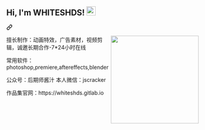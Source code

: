   </div>
    <article class="markdown-body entry-content container-lg f5" itemprop="text"><div class="markdown-heading" dir="auto"><h2 class="heading-element" dir="auto">Hi, I'm WHITESHDS! <a target="_blank" rel="noopener noreferrer nofollow" href="https://camo.githubusercontent.com/f1ed1bf87ba68443cc8c24eb67e9e64e11ef5c81017719950984a7ece15a4edc/68747470733a2f2f6769746875622e6769746875626173736574732e636f6d2f696d616765732f6d6f6e612d776869737065722e676966"><img src="https://camo.githubusercontent.com/f1ed1bf87ba68443cc8c24eb67e9e64e11ef5c81017719950984a7ece15a4edc/68747470733a2f2f6769746875622e6769746875626173736574732e636f6d2f696d616765732f6d6f6e612d776869737065722e676966" height="24" data-animated-image="" data-canonical-src="https://github.githubassets.com/images/mona-whisper.gif" style="max-width: 100%;"></a></h2><a id="user-content-hi-im-whiteshds-" class="anchor" aria-label="Permalink: Hi, I'm 后期师酱汁-7*24小时在线! " href="#hi-im-后期师酱汁-7*24小时在线! -"><svg class="octicon octicon-link" viewBox="0 0 16 16" version="1.1" width="16" height="16" aria-hidden="true"><path d="m7.775 3.275 1.25-1.25a3.5 3.5 0 1 1 4.95 4.95l-2.5 2.5a3.5 3.5 0 0 1-4.95 0 .751.751 0 0 1 .018-1.042.751.751 0 0 1 1.042-.018 1.998 1.998 0 0 0 2.83 0l2.5-2.5a2.002 2.002 0 0 0-2.83-2.83l-1.25 1.25a.751.751 0 0 1-1.042-.018.751.751 0 0 1-.018-1.042Zm-4.69 9.64a1.998 1.998 0 0 0 2.83 0l1.25-1.25a.751.751 0 0 1 1.042.018.751.751 0 0 1 .018 1.042l-1.25 1.25a3.5 3.5 0 1 1-4.95-4.95l2.5-2.5a3.5 3.5 0 0 1 4.95 0 .751.751 0 0 1-.018 1.042.751.751 0 0 1-1.042.018 1.998 1.998 0 0 0-2.83 0l-2.5 2.5a1.998 1.998 0 0 0 0 2.83Z"></path></svg></a></div>
<p dir="auto"><a target="_blank" rel="noopener noreferrer nofollow" href="https://camo.githubusercontent.com/190e7d3bb2ff91e8d67d7ddddf458fede09c5f391dc0e66c290c2bb9e84106fa/68747470733a2f2f6d656469612e67697068792e636f6d2f6d656469612f38333648694a633770677a7938694e58436e2f67697068792e676966"><img align="right" src="https://camo.githubusercontent.com/190e7d3bb2ff91e8d67d7ddddf458fede09c5f391dc0e66c290c2bb9e84106fa/68747470733a2f2f6d656469612e67697068792e636f6d2f6d656469612f38333648694a633770677a7938694e58436e2f67697068792e676966" width="230" data-animated-image="" data-canonical-src="https://media.giphy.com/media/836HiJc7pgzy8iNXCn/giphy.gif" style="max-width: 100%;"></a></p>
<p dir="auto">擅长制作：动画特效，广告素材，视频剪辑，诚邀长期合作-7*24小时在线</p>
<p dir="auto">常用软件：photoshop,premiere,aftereffects,blender</p>
<p dir="auto">公众号：后期师酱汁 本人微信：jscracker</p>
<p dir="auto">作品集官网：https://whiteshds.gitlab.io</p>       
</article>
  </div>
</div>
